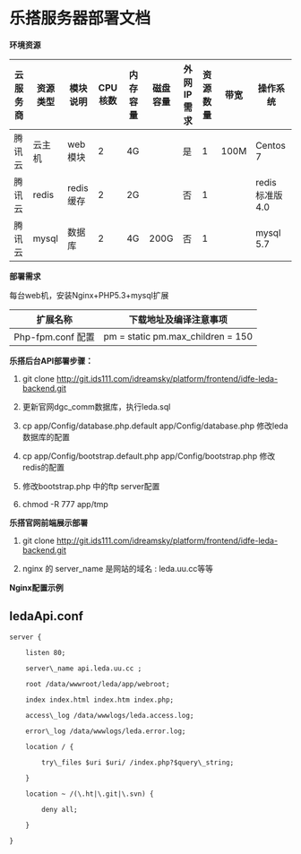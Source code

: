 # **乐搭服务器部署文档**

**环境资源**

| 云服务商 | 资源类型 | 模块说明 | CPU核数 | 内存容量 | 磁盘容量 | 外网IP需求 | 资源数量 | 带宽 | 操作系统 |
| --- | --- | --- | --- | --- | --- | --- | --- | --- | --- |
| 腾讯云 | 云主机 | web模块 | 2 | 4G | | 是 | 1 | 100M | Centos 7 |
| 腾讯云 | redis | redis缓存 | 2 | 2G | 　 | 否 | 1 | 　 | redis 标准版 4.0 |
| 腾讯云 | mysql | 数据库 | 2 | 4G | 200G | 否 | 1 | 　 | mysql 5.7 |

**部署需求**

每台web机，安装Nginx+PHP5.3+mysql扩展


| 扩展名称 | 下载地址及编译注意事项 |
| --- | --- |
| Php-fpm.conf 配置 | pm = static pm.max\_children = 150 |

**乐搭后台API部署步骤：**

1. git clone http://git.ids111.com/idreamsky/platform/frontend/idfe-leda-backend.git

2. 更新官网dgc\_comm数据库，执行leda.sql

3. cp app/Config/database.php.default app/Config/database.php 修改leda数据库的配置

4. cp app/Config/bootstrap.default.php app/Config/bootstrap.php 修改redis的配置

5. 修改bootstrap.php 中的ftp server配置

6. chmod -R 777 app/tmp




**乐搭官网前端展示部署**

1. git clone http://git.ids111.com/idreamsky/platform/frontend/idfe-leda-backend.git

2. nginx 的 server\_name 是网站的域名 : leda.uu.cc等等

**Nginx配置示例**

## ledaApi.conf

```
server {

	listen 80;

	server\_name api.leda.uu.cc ;

	root /data/wwwroot/leda/app/webroot;

	index index.html index.htm index.php;

	access\_log /data/wwwlogs/leda.access.log;

	error\_log /data/wwwlogs/leda.error.log;

	location / {

		try\_files $uri $uri/ /index.php?$query\_string;

	}

	location ~ /(\.ht|\.git|\.svn) {

		deny all;

	}

}
```
